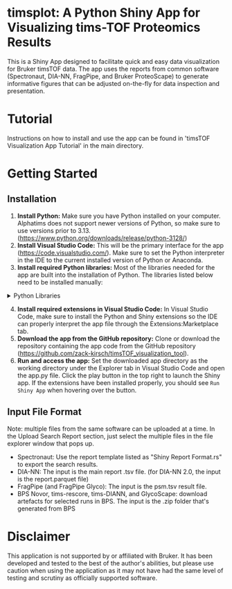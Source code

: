 # timsplot: A Python Shiny App for Visualizing tims-TOF Proteomics Results
This is a Shiny App designed to facilitate quick and easy data visualization for Bruker timsTOF data. The app uses the reports from common software (Spectronaut, DIA-NN, FragPipe, and Bruker ProteoScape) to generate informative figures that can be adjusted on-the-fly for data inspection and presentation. 

# Tutorial
Instructions on how to install and use the app can be found in 'timsTOF Visualization App Tutorial' in the main directory.

# Getting Started
## Installation
1. **Install Python:** Make sure you have Python installed on your computer. Alphatims does not support newer versions of Python, so make sure to use versions prior to 3.13. (<https://www.python.org/downloads/release/python-3128/>)
2. **Install Visual Studio Code:** This will be the primary interface for the app (<https://code.visualstudio.com/>). Make sure to set the Python interpreter in the IDE to the current installed version of Python or Anaconda.
3. **Install required Python libraries:** Most of the libraries needed for the app are built into the installation of Python. The libraries listed below need to be installed manually:

<details>
  
<summary>Python Libraries</summary>

  #### Note: When installing Python libraries, make sure that the installation is under the selected Python interpreter in Visual Studio Code (e.g. if Anaconda is used as the Python interpreter, perform the installations in a Conda powershell prompt).
  #### Each library can be installed in a powershell terminal by typing `pip install {library}`.
  #### Alternatively, make sure the requirements.txt file is in the same directory as the app.py and use `py -m pip install -r requirements.txt` to bulk-install all the nececssary libraries
  - alphatims
  - colorcet
  - faicons
  - hvplot
  - logomaker
  - matplotlib-venn
  - pyarrow
  - scikit-learn
  - shiny
  - shinyswatch
  - upsetplot

</details>

4. **Install required extensions in Visual Studio Code:** In Visual Studio Code, make sure to install the Python and Shiny extensions so the IDE can properly interpret the app file through the Extensions:Marketplace tab.
5. **Download the app from the GitHub repository:** Clone or download the repository containing the app code from the GitHub repository (<https://github.com/zack-kirsch/timsTOF_visualization_tool>).
6. **Run and access the app:** Set the downloaded app directory as the working directory under the Explorer tab in Visual Studio Code and open the app.py file. Click the play button in the top right to launch the Shiny app. If the extensions have been installed properly, you should see `Run Shiny App` when hovering over the button.

## Input File Format
Note: multiple files from the same software can be uploaded at a time. In the Upload Search Report section, just select the multiple files in the file explorer window that pops up.
- Spectronaut: Use the report template listed as "Shiny Report Format.rs" to export the search results.
- DIA-NN: The input is the main report .tsv file. (for DIA-NN 2.0, the input is the report.parquet file)
- FragPipe (and FragPipe Glyco): The input is the psm.tsv result file.
- BPS Novor, tims-rescore, tims-DIANN, and GlycoScape: download artefacts for selected runs in BPS. The input is the .zip folder that's generated from BPS

# Disclaimer
This application is not supported by or affiliated with Bruker. It has been developed and tested to the best of the author's abilities, but please use caution when using the application as it may not have had the same level of testing and scrutiny as officially supported software. 
